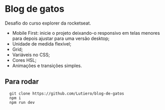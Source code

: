 # Blog de gatos

Desafio do curso explorer da rocketseat.

- Mobile First: inicie o projeto deixando-o responsivo em telas menores para depois ajustar para uma versão desktop;
- Unidade de medida flexível;
- Grid;
- Variáveis no CSS;
- Cores HSL;
- Animações e transições simples.

## Para rodar

```shell
  git clone https://github.com/Lutiero/blog-de-gatos
  npm i
  npm run dev
```
